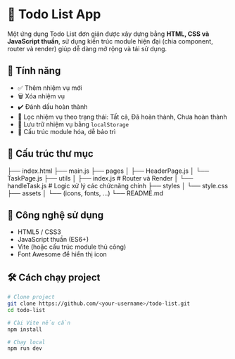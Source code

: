 # 📝 Todo List App

Một ứng dụng Todo List đơn giản được xây dựng bằng **HTML, CSS và JavaScript thuần**, sử dụng kiến trúc module hiện đại (chia component, router và render) giúp dễ dàng mở rộng và tái sử dụng.

## 🚀 Tính năng

- ✅ Thêm nhiệm vụ mới
- 🗑️ Xóa nhiệm vụ
- ✔️ Đánh dấu hoàn thành
- 📂 Lọc nhiệm vụ theo trạng thái: Tất cả, Đã hoàn thành, Chưa hoàn thành
- 💾 Lưu trữ nhiệm vụ bằng `localStorage`
- 🧩 Cấu trúc module hóa, dễ bảo trì

## 📁 Cấu trúc thư mục
├── index.html
├── main.js
├── pages
│ ├── HeaderPage.js
│ └── TaskPage.js
├── utils
│ ├── index.js # Router và Render
│ └── handleTask.js # Logic xử lý các chứcnăng chính
├── styles
│ └── style.css
├── assets
│ └── (icons, fonts, ...)
└── README.md

## 🧠 Công nghệ sử dụng

- HTML5 / CSS3
- JavaScript thuần (ES6+)
- Vite (hoặc cấu trúc module thủ công)
- Font Awesome để hiển thị icon

## 🛠 Cách chạy project

```bash
# Clone project
git clone https://github.com/<your-username>/todo-list.git
cd todo-list

# Cài Vite nếu cần
npm install

# Chạy local
npm run dev

